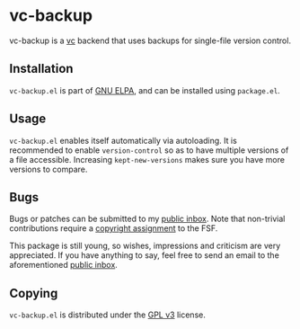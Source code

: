 vc-backup
=========

vc-backup is a [vc][vc] backend that uses backups for single-file
version control.

Installation
------------

`vc-backup.el` is part of [GNU ELPA][elpa], and can be installed using
`package.el`.

Usage
-----

`vc-backup.el` enables itself automatically via autoloading. It is
recommended to enable `version-control` so as to have multiple
versions of a file accessible. Increasing `kept-new-versions` makes
sure you have more versions to compare.

Bugs
----

Bugs or patches can be submitted to my [public inbox][mail].  Note
that non-trivial contributions require a [copyright assignment][ca] to
the FSF.

This package is still young, so wishes, impressions and criticism are
very appreciated. If you have anything to say, feel free to send an
email to the aforementioned [public inbox][mail].

Copying
-------

`vc-backup.el` is distributed under the [GPL v3][gpl3] license.

[vc]: https://www.gnu.org/software/emacs/manual/html_node/emacs/Version-Control.html
[elpa]: http://elpa.gnu.org/packages/vc-backup.html
[setup]: http://elpa.gnu.org/packages/setup.html
[mail]: https://lists.sr.ht/~pkal/public-inbox
[ca]: https://www.gnu.org/software/emacs/manual/html_node/emacs/Copyright-Assignment.html#Copyright-Assignment
[gpl3]: https://www.gnu.org/licenses/gpl-3.0.en.html
